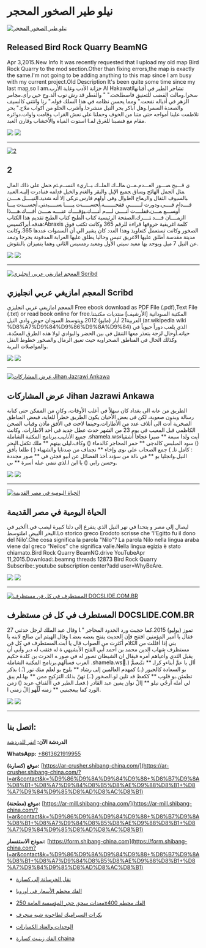 # نيلو طير الصخور المحجر

<a href="https://swt.shibang-china.com/?l=ar&img&k=%D9%86%D9%8A%D9%84%D9%88+%D8%B7%D9%8A%D8%B1+%D8%A7%D9%84%D8%B5%D8%AE%D9%88%D8%B1+%D8%A7%D9%84%D9%85%D8%AD%D8%AC%D8%B1" target="_blank">![نيلو طير الصخور المحجر](http://static.shibang-china.com/all-800x300/1155.jpg)</a>

## Released Bird Rock Quarry BeamNG
Apr 3,2015.New Info It was recently requested that I upload my old map Bird Rock Quarry to the mod section.Other than fixing errors,the map is exactly the same.I&#39;m not going to be adding anything to this map since I am busy with my current project.Old Description It&#39;s been quite some time since my last map,so I am.خزانة الأدب وغاية الأرب Al Hakawatiﺗﺸﺎﺟﺮ ﺍﻟﻄﻴﺮ ﻓﻲ ﺃﻓﻨﺎﻧﻬﺎ ﺳﺤﺮﺍ.ﻭﻣﺎﻟﺖ ﺍﻟﻘﻀﺐ ﻟﻠﺘﻌﻨﻴﻖ ﻓﺎﺻﻄﻠﺤﺖ.&quot; &quot; ﻭﺍﻟﻘﻄﺮ ﻗﺪ ﺭﺵ ﻧﻮﺏ ﺍﻟﺪ.ﻭﺡ ﺣﻴﻦ ﺭﺃﻯ.ﻣﺠﺎﻣﺮ ﺍﻟﺰﻫﺮ ﻓﻲ ﺃﺫﻳﺎﻟﻪ ﻧﻔﺤﺖ.&quot; ﻭﻣﻤﺎ ﻳﺤﺴﻦ ﻧﻈﺎﻣﻪ ﻓﻲ ﻫﺬﺍ ﺍﻟﺴﻠﻚ ﻗﻮﻟﻪ.&quot; ﺭﻧﺎ ﻭﺍﻧﺜﻨﻰ ﻛﺎﻟﺴﻴﻒ ﻭﺍﻟﺼﻌﺪﺓ ﺍﻟﺴﻤﺮﺍ.ﻭﻫﻞ ﺃﺑﺎﻛﺮ ﺑﺤﺮ ﺍﻟﻨﻴﻞ ﻣﻨﺸﺮﺣﺎ.ﻭﺃﺷﺮﺏ ﺍﻟﺤﻠﻮ ﻣﻦ ﺃﻛﻮﺍﺏ ﻣﻼﺡ.&quot; ﺑﺤﺮ ﺗﻼﻃﻤﺖ ﻋﻠﻴﻨﺎ ﺃﻣﻮﺍﺟﻪ ﺣﺘﻰ ﻣﺘﻨﺎ ﻣﻦ ﺍﻟﺨﻮﻑ ﻭﺣﻤﻠﻨﺎ ﻋﻠﻰ ﻧﻌﺶ ﺍﻟﻐﺮﺍﺏ ﻭﻗﺎﻣﺖ ﻭﺍﻭﺍﺕ.ﺩﻭﺍﺋﺮﻩ ﻣﻘﺎﻡ ﻣﻊ ﻓﻨﺼﺒﻨﺎ ﻟﻠﻐﺮﻕ ﻟﻤ.ﺎ ﺍﺳﺘﻮﺕ ﺍﻟﻤﻴﺎﻩ ﻭﺍﻷﺧﺸﺎﺏ ﻭﻗﺎﺭﻥ ﺍﻟﻌﺒﺪ.


<a href="https://whatsapp.shibangsoft.com/WhatsApp.php" target="_blank" title="WhatsApp">![](http://static.shibang-china.com/icon/whatsapp.png)</a> <a href="https://swt.shibang-china.com/?l=ar&icon&k=%D9%86%D9%8A%D9%84%D9%88+%D8%B7%D9%8A%D8%B1+%D8%A7%D9%84%D8%B5%D8%AE%D9%88%D8%B1+%D8%A7%D9%84%D9%85%D8%AD%D8%AC%D8%B1" target="_blank">![](http://static.shibang-china.com/icon/chat-ar.png)</a>

---

<a href="https://swt.shibang-china.com/?l=ar&img&k=%D9%86%D9%8A%D9%84%D9%88+%D8%B7%D9%8A%D8%B1+%D8%A7%D9%84%D8%B5%D8%AE%D9%88%D8%B1+%D8%A7%D9%84%D9%85%D8%AD%D8%AC%D8%B1" target="_blank">![2](http://static.shibang-china.com/all-800x300/669.jpg)</a>

## 2
ﻯ ﻗـــﺒﺢ ﺼـــﻭﺭ ﺍﻟﻌـــﺩﻡ.ﻤــﻥ ﻤﺎﻟــﻙ ﺍﻟﻤﻠــﻙ ﺒــﺎﺭﻱﺀ ﺍﻟﻨﺴــﻡ.ﺜﻡ ﺤﻤل ﻋﻠﻰ ﺫﻟﻙ ﺍﻟﻤﺎل ﻤﺜل ﺍﻟﺠﻤل ﺍﻟﻬﺎﺌﺞ ﻭﺴﺎﻕ ﺠﻤﻴﻊ ﺍﻹﺒل ﻭﺍﻟﺒﻘﺭ ﻭﺍﻟﻐﻨﻡ ﻭﺍﻟﺨﻴل ﻗﺩﺍﻤﻪ ﻓﺘﺒﺎﺩﺭﺕ ﺇﻟﻴـﻪ.ﺍﻟﻌﺒﻴﺩ ﺒﺎﻟﺴﻴﻭﻑ ﺍﻟﺜﻘﺎل ﻭﺍﻟﺭﻤﺎﺡ ﺍﻟﻁﻭﺍل ﻭﻓﻲ ﺃﻭﻟﻬﻡ ﻓﺎﺭﺱ ﺘﺭﻜﻲ ﺇﻻ ﺃﻨﻪ ﺸﺩﻴﺩ.ﺍﻟﻨﻴــــل ﻤــــﻥ ﻗــــﺩﺍﻡ ﻓــــﻲ.ﻭﺩﻭﺭﺕ ﻟـــــــﻲ ﻓﻘﺤـــــــﺔ.ﺃﺤﺴـــــﻨﺕ ﻴـــــﺎ ﺴـــــﻴﺩﺘﻲ.ﺃﺤﺴـــﻨﺕ ﻴـــﺎ ﺃﻭﺴـــﻊ ﻤـــﻥ.ﻓﻘﻠــــﺕ ﺃﻨــــﻲ ﻟــــﻡ ﺃﻨــــﻙ.ﻴﺅﻓــــﻙ ﻋﻨــــﻪ ﻤــــﻥ ﺃﻓــــﻙ.ﻫــــﺫﺍ ﺍﻟﺯﻤــــﺎﻥ ﻗــــﺩ ﺘــــﺭﻙ.الصفحة الرئيسية  كتاب الطبخ كتاب الطبخ تقديم هذا الكتاب هدفه.أبراكسيس:Abraxis كلمة اغريقية حروفها قراءة للرقم 365 وكانت تكتب فوق الصخور وكانت تستعمل كتعاويذ وهذا العدد كان يشير الي أن السموات عددها 365.وكانت مدينة مقدسة أطلق عليها الاغريق تنيس وحاليا يطلق عليها العرابة المدفونة بجرجا وتبعد عن النيل 7 ميل ويوجد بها معبد سيتي الأول ومعبد رمسيس الثاني وهما يتميزان بالنقوش.


<a href="https://whatsapp.shibangsoft.com/WhatsApp.php" target="_blank" title="WhatsApp">![](http://static.shibang-china.com/icon/whatsapp.png)</a> <a href="https://swt.shibang-china.com/?l=ar&icon&k=%D9%86%D9%8A%D9%84%D9%88+%D8%B7%D9%8A%D8%B1+%D8%A7%D9%84%D8%B5%D8%AE%D9%88%D8%B1+%D8%A7%D9%84%D9%85%D8%AD%D8%AC%D8%B1" target="_blank">![](http://static.shibang-china.com/icon/chat-ar.png)</a>

---

<a href="https://swt.shibang-china.com/?l=ar&img&k=%D9%86%D9%8A%D9%84%D9%88+%D8%B7%D9%8A%D8%B1+%D8%A7%D9%84%D8%B5%D8%AE%D9%88%D8%B1+%D8%A7%D9%84%D9%85%D8%AD%D8%AC%D8%B1" target="_blank">![المعجم امازيغي عربي انجليزي Scribd](http://static.shibang-china.com/all-800x300/111.jpg)</a>

## المعجم امازيغي عربي انجليزي Scribd
المعجم امازيغي عربي انجليزي Free ebook download as PDF File (.pdf),Text File (.txt) or read book online for free.المكتبة السودانية [الأرشيف] منتديات مكتبتنا العربية21 أيار (مايو) 2012.ويتوسط السودان حوض وادي النيل (ar.wikipedia wiki %D8%A7%D9%84%D9%86%D9%8A%D9%84) الذي يلعب دوراً حيوياً في حياته.أوحال لزجة يتعذر معها التنقل في بين الحضر والبوادي لولا هذه الطرق المعبّدة، وكذلك الحال في المناطق الصحراوية حيث تعيق الرمال والصخور خطوط النقل والمواصلات البرية.


<a href="https://whatsapp.shibangsoft.com/WhatsApp.php" target="_blank" title="WhatsApp">![](http://static.shibang-china.com/icon/whatsapp.png)</a> <a href="https://swt.shibang-china.com/?l=ar&icon&k=%D9%86%D9%8A%D9%84%D9%88+%D8%B7%D9%8A%D8%B1+%D8%A7%D9%84%D8%B5%D8%AE%D9%88%D8%B1+%D8%A7%D9%84%D9%85%D8%AD%D8%AC%D8%B1" target="_blank">![](http://static.shibang-china.com/icon/chat-ar.png)</a>

---

<a href="https://swt.shibang-china.com/?l=ar&img&k=%D9%86%D9%8A%D9%84%D9%88+%D8%B7%D9%8A%D8%B1+%D8%A7%D9%84%D8%B5%D8%AE%D9%88%D8%B1+%D8%A7%D9%84%D9%85%D8%AD%D8%AC%D8%B1" target="_blank">![عرض المشاركات Jihan Jazrawi Ankawa](http://static.shibang-china.com/all-800x300/1280.jpg)</a>

## عرض المشاركات Jihan Jazrawi Ankawa
الطريق من عانه الى بغداد كان سهلاً في أغلب الأوقات، وكان من الممكن حتى كتابة رسالة وبدون صعوبة، لكن في بعض الأحيان يكون الطريق خطراً للغاية، فبعض المناطق الصخرية أدت الى أتلاف عدد من الأطارات.وحينما لاحت في الأفق مآذن وقباب الصحن الكاظمي قبل المغيب في يوم 23 من الشهر حدث عطل جديد في أحد الاطارات، وكانت جميع الأنابيب.برنامج المكتبة الشاملة .shamela.wsأيت ولدا سبعة ** صبرا عجافا أشقياء () سود المبلبس كالدجى ** حمر المحاجر كالدماء () وكأف.ليلى بينهم ** ملك تكفل.البحر : كامل تاـ ) جمع الصحاب على ىوى وإخاء ** نجماف من صدنايا والشهباء ( ) طلعا بأفق النيل.وانجليا بو ** في ىالة من سؤدد.أخذ الفضائل عن أبيو فجئن في ** صور مجددة وحسن رابي () يا ابن ا.لذي تنمي عبله أسرة ** ىي.


<a href="https://whatsapp.shibangsoft.com/WhatsApp.php" target="_blank" title="WhatsApp">![](http://static.shibang-china.com/icon/whatsapp.png)</a> <a href="https://swt.shibang-china.com/?l=ar&icon&k=%D9%86%D9%8A%D9%84%D9%88+%D8%B7%D9%8A%D8%B1+%D8%A7%D9%84%D8%B5%D8%AE%D9%88%D8%B1+%D8%A7%D9%84%D9%85%D8%AD%D8%AC%D8%B1" target="_blank">![](http://static.shibang-china.com/icon/chat-ar.png)</a>

---

<a href="https://swt.shibang-china.com/?l=ar&img&k=%D9%86%D9%8A%D9%84%D9%88+%D8%B7%D9%8A%D8%B1+%D8%A7%D9%84%D8%B5%D8%AE%D9%88%D8%B1+%D8%A7%D9%84%D9%85%D8%AD%D8%AC%D8%B1" target="_blank">![الحياة اليومية في مصر القديمة](http://static.shibang-china.com/all-800x300/1204.jpg)</a>

## الحياة اليومية في مصر القديمة
ليصال إلى مصر و يتحدا في نهر النيل الذي يتفرع إلى دلتا كبيرة ليصب في.األخير في البحر األبيض املتوسط.Lo storico greco Erodoto scrisse che &#39;l&#39;Egitto fu il dono del Nilo&#39;.Che cosa significa la parola &quot;Nilo&quot;? La parola Nilo nella lingua araba viene dal greco “Neilos” che significa valle.Nella lingua egizia è stato chiamato.Bird Rock Quarry BeamNG.drive YouTubeApr 11,2015.Download:.beamng threads 12873 Bird Rock Quarry Subscribe:.youtube subscription center?add user=WhyBeAre.


<a href="https://whatsapp.shibangsoft.com/WhatsApp.php" target="_blank" title="WhatsApp">![](http://static.shibang-china.com/icon/whatsapp.png)</a> <a href="https://swt.shibang-china.com/?l=ar&icon&k=%D9%86%D9%8A%D9%84%D9%88+%D8%B7%D9%8A%D8%B1+%D8%A7%D9%84%D8%B5%D8%AE%D9%88%D8%B1+%D8%A7%D9%84%D9%85%D8%AD%D8%AC%D8%B1" target="_blank">![](http://static.shibang-china.com/icon/chat-ar.png)</a>

---

<a href="https://swt.shibang-china.com/?l=ar&img&k=%D9%86%D9%8A%D9%84%D9%88+%D8%B7%D9%8A%D8%B1+%D8%A7%D9%84%D8%B5%D8%AE%D9%88%D8%B1+%D8%A7%D9%84%D9%85%D8%AD%D8%AC%D8%B1" target="_blank">![المستطرف في كل فن مستظرف DOCSLIDE.COM.BR](http://static.shibang-china.com/all-800x300/269.jpg)</a>

## المستطرف في كل فن مستظرف DOCSLIDE.COM.BR
27 تموز (يوليو) 2015.ﻛﻤﺎ ﺣﺠﺒﺖ ﻭﺭﺩ ﺍﻟﺨﺪﻭﺩ ﺍﻟﻤﺤﺎﺟﺮ &quot; ﺎ ﻭﻗﺎﻝ ﻋﺒﺪ ﺍﻟﻤﻠﻚ ﻟﺮﺟﻞ ﺣﺪﺛﻨﻲ ﻓﻘﺎﻝ ﻳﺎ ﺃﻣﻴﺮ ﺍﻟﻤﺆﻣﻨﻴﻦ ﺍﻓﺘﺘﺢ ﻓﺈﻥ ﺍﻟﺤﺪﻳﺚ ﻳﻔﺘﺢ ﺑﻌﻀﻪ ﺑﻌﻀ ﺎ ﻭﻗﺎﻝ ﺍﻟﻬﻴﺜﻢ ﺍﺑﻦ ﺻﺎﻟﺢ ﻻﺑﻨﻪ ﻳﺎ ﺑﻨﻲ ﺇﺫﺍ ﺃﻗﻠﻠﺖ ﻣﻦ ﺍﻟﻜﻼﻡ ﺃﻛﺜﺮﺕ ﻣﻦ ﺍﻟﺼﻮﺍﺏ ﻗﺎﻝ ﻳﺎ ﺃﺑﺖ.ﺍﻟﻤﺴﺘﻄﺮﻑ ﻓﻲ ﻛﻞ ﻓﻦ ﻣﺴﺘﻈﺮﻑ ﺷﻬﺎﺏ ﺍﻟﺪﻳﻦ ﻣﺤﻤﺪ ﺑﻦ ﺃﺣﻤﺪ ﺃﺑﻲ ﺍﻟﻔﺘﺢ ﺍﻷﺑﺸﻴﻬﻲ ﺓ ﻟﻪ ﻓﺜﻘﺐ ﻟﻪ ﺩﺑﺮ ﻭﺃﺑﻰ ﺃﻥ ﻳﻘﺒﻞ ﺍﻟﺜﺪﻱ ﻭﺃﻋﻴﺎﻫﻢ ﺃﻣﺮﻩ ﻓﻴﻘﺎﻝ ﺍﻥ ﺍﻟﺸﻴﻄﺎﻥ ﺗﺼﻮﺭ ﻟﻪ ﻓﻲ ﺻﻮﺭ ﻪ ﺍﻟﺤﺮﺙ ﺑﻦ ﻛﻠﺪﺓ ﺣﻜﻴﻢ ﺍﻟﻌﺮﺏ ﻓﺴﺄﻟﻬﻢ.برنامج المكتبة الشاملة .shamela.wsٕ.) أال يا عمَّ أبناءو كراـ ** تػىعىمُّ بو السعادة كالحبور (.ٖ.) كمهدم العالمين إلى رشاد ** يلوح بو لعلم منك نور (.ٗ.) بذكر تطمئن.بو قلوب ** ككعظ قد تلين لو.الصخور (.َ.) تهنٌ بذلك التزكيج ممن ** بها.لم يبق لي أمله أرجٌي نيلو ** إالٌ نواؿ يمين عبد القادر (.فعبلـ الطير في األفناف عربد () زمن الورد كما ييعجبنيي ** زمنه لًلَّهو إالٌ زمني ا.


<a href="https://whatsapp.shibangsoft.com/WhatsApp.php" target="_blank" title="WhatsApp">![](http://static.shibang-china.com/icon/whatsapp.png)</a> <a href="https://swt.shibang-china.com/?l=ar&icon&k=%D9%86%D9%8A%D9%84%D9%88+%D8%B7%D9%8A%D8%B1+%D8%A7%D9%84%D8%B5%D8%AE%D9%88%D8%B1+%D8%A7%D9%84%D9%85%D8%AD%D8%AC%D8%B1" target="_blank">![](http://static.shibang-china.com/icon/chat-ar.png)</a>

---
## اتصل بنا:

**الدردشة الآن:** [انقر للدردشة](https://swt.shibang-china.com?l=ar&contact&k=%D9%86%D9%8A%D9%84%D9%88+%D8%B7%D9%8A%D8%B1+%D8%A7%D9%84%D8%B5%D8%AE%D9%88%D8%B1+%D8%A7%D9%84%D9%85%D8%AD%D8%AC%D8%B1)

**WhatsApp:**  [+8613621919955](https://whatsapp.shibangsoft.com/WhatsApp.php)

**موقع (كسارة):** [https://ar-crusher.shibang-china.com/](https://ar-crusher.shibang-china.com/?l=ar&contact&k=%D9%86%D9%8A%D9%84%D9%88+%D8%B7%D9%8A%D8%B1+%D8%A7%D9%84%D8%B5%D8%AE%D9%88%D8%B1+%D8%A7%D9%84%D9%85%D8%AD%D8%AC%D8%B1)

**موقع (مطحنة):** [https://ar-mill.shibang-china.com/](https://ar-mill.shibang-china.com/?l=ar&contact&k=%D9%86%D9%8A%D9%84%D9%88+%D8%B7%D9%8A%D8%B1+%D8%A7%D9%84%D8%B5%D8%AE%D9%88%D8%B1+%D8%A7%D9%84%D9%85%D8%AD%D8%AC%D8%B1)

**نموذج الاستفسار:** [https://form.shibang-china.com](https://form.shibang-china.com?l=ar&contact&k=%D9%86%D9%8A%D9%84%D9%88+%D8%B7%D9%8A%D8%B1+%D8%A7%D9%84%D8%B5%D8%AE%D9%88%D8%B1+%D8%A7%D9%84%D9%85%D8%AD%D8%AC%D8%B1)

* [نقل الخرسانة إلى كسارة](../29/%D9%86%D9%82%D9%84%20%D8%A7%D9%84%D8%AE%D8%B1%D8%B3%D8%A7%D9%86%D8%A9%20%D8%A5%D9%84%D9%89%20%D9%83%D8%B3%D8%A7%D8%B1%D8%A9.md)

* [الفك محطم الأسعار في أوروبا](../28/%D8%A7%D9%84%D9%81%D9%83%20%D9%85%D8%AD%D8%B7%D9%85%20%D8%A7%D9%84%D8%A3%D8%B3%D8%B9%D8%A7%D8%B1%20%D9%81%D9%8A%20%D8%A3%D9%88%D8%B1%D9%88%D8%A8%D8%A7.md)

* [معدات سحق حجر المؤسسة العامة 250x400 الفك محطم](../26/%D9%85%D8%B9%D8%AF%D8%A7%D8%AA%20%D8%B3%D8%AD%D9%82%20%D8%AD%D8%AC%D8%B1%20%D8%A7%D9%84%D9%85%D8%A4%D8%B3%D8%B3%D8%A9%20%D8%A7%D9%84%D8%B9%D8%A7%D9%85%D8%A9%20250x400%20%D8%A7%D9%84%D9%81%D9%83%20%D9%85%D8%AD%D8%B7%D9%85.md)

* [بكرات السيراميك لطاحونة شبه منحرف](../29/%D8%A8%D9%83%D8%B1%D8%A7%D8%AA%20%D8%A7%D9%84%D8%B3%D9%8A%D8%B1%D8%A7%D9%85%D9%8A%D9%83%20%D9%84%D8%B7%D8%A7%D8%AD%D9%88%D9%86%D8%A9%20%D8%B4%D8%A8%D9%87%20%D9%85%D9%86%D8%AD%D8%B1%D9%81.md)

* [الوحدات والعتاد الكسارات](../29/%D8%A7%D9%84%D9%88%D8%AD%D8%AF%D8%A7%D8%AA%20%D9%88%D8%A7%D9%84%D8%B9%D8%AA%D8%A7%D8%AF%20%D8%A7%D9%84%D9%83%D8%B3%D8%A7%D8%B1%D8%A7%D8%AA.md)

* [الفك زينيث كسارة chaina](../27/%D8%A7%D9%84%D9%81%D9%83%20%D8%B2%D9%8A%D9%86%D9%8A%D8%AB%20%D9%83%D8%B3%D8%A7%D8%B1%D8%A9%20chaina.md)